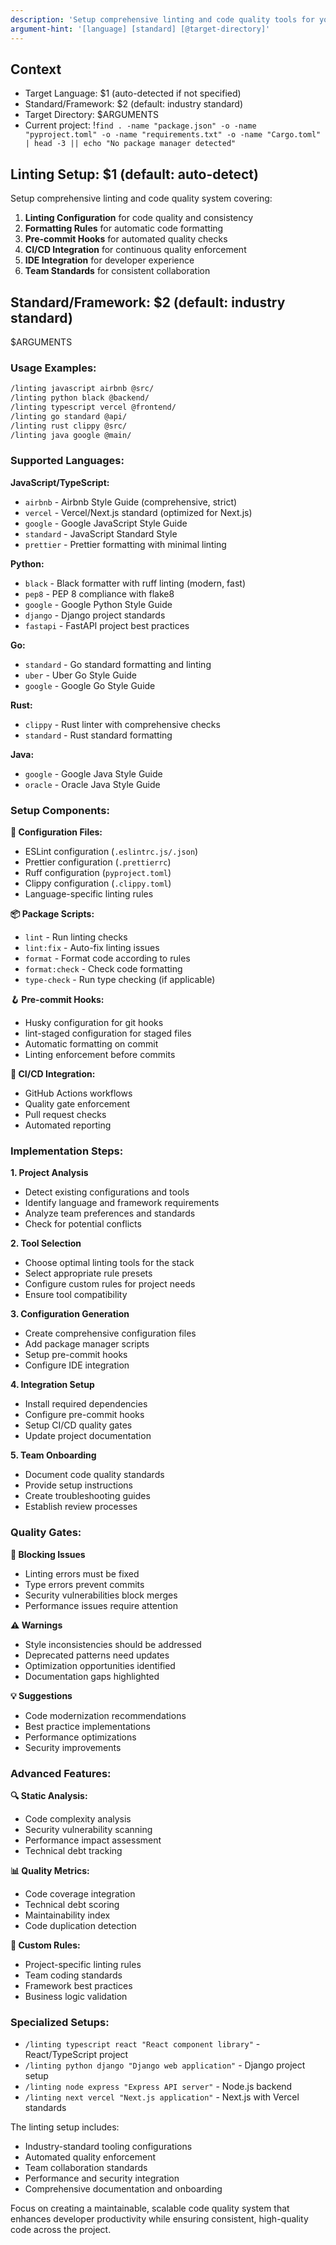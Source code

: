 ```yaml
---
description: 'Setup comprehensive linting and code quality tools for your project'
argument-hint: '[language] [standard] [@target-directory]'
---
```


## Context

- Target Language: $1 (auto-detected if not specified)
- Standard/Framework: $2 (default: industry standard)
- Target Directory: $ARGUMENTS
- Current project: !`find . -name "package.json" -o -name "pyproject.toml" -o -name "requirements.txt" -o -name "Cargo.toml" | head -3 || echo "No package manager detected"`

## Linting Setup: $1 (default: auto-detect)

Setup comprehensive linting and code quality system covering:

1. **Linting Configuration** for code quality and consistency
2. **Formatting Rules** for automatic code formatting
3. **Pre-commit Hooks** for automated quality checks
4. **CI/CD Integration** for continuous quality enforcement
5. **IDE Integration** for developer experience
6. **Team Standards** for consistent collaboration

## Standard/Framework: $2 (default: industry standard)

$ARGUMENTS

### Usage Examples:

```bash
/linting javascript airbnb @src/
/linting python black @backend/
/linting typescript vercel @frontend/
/linting go standard @api/
/linting rust clippy @src/
/linting java google @main/
```

### Supported Languages:

**JavaScript/TypeScript:**

- `airbnb` - Airbnb Style Guide (comprehensive, strict)
- `vercel` - Vercel/Next.js standard (optimized for Next.js)
- `google` - Google JavaScript Style Guide
- `standard` - JavaScript Standard Style
- `prettier` - Prettier formatting with minimal linting

**Python:**

- `black` - Black formatter with ruff linting (modern, fast)
- `pep8` - PEP 8 compliance with flake8
- `google` - Google Python Style Guide
- `django` - Django project standards
- `fastapi` - FastAPI project best practices

**Go:**

- `standard` - Go standard formatting and linting
- `uber` - Uber Go Style Guide
- `google` - Google Go Style Guide

**Rust:**

- `clippy` - Rust linter with comprehensive checks
- `standard` - Rust standard formatting

**Java:**

- `google` - Google Java Style Guide
- `oracle` - Oracle Java Style Guide

### Setup Components:

**🔧 Configuration Files:**

- ESLint configuration (`.eslintrc.js/.json`)
- Prettier configuration (`.prettierrc`)
- Ruff configuration (`pyproject.toml`)
- Clippy configuration (`.clippy.toml`)
- Language-specific linting rules

**📦 Package Scripts:**

- `lint` - Run linting checks
- `lint:fix` - Auto-fix linting issues
- `format` - Format code according to rules
- `format:check` - Check code formatting
- `type-check` - Run type checking (if applicable)

**🪝 Pre-commit Hooks:**

- Husky configuration for git hooks
- lint-staged configuration for staged files
- Automatic formatting on commit
- Linting enforcement before commits

**🔄 CI/CD Integration:**

- GitHub Actions workflows
- Quality gate enforcement
- Pull request checks
- Automated reporting

### Implementation Steps:

**1. Project Analysis**

- Detect existing configurations and tools
- Identify language and framework requirements
- Analyze team preferences and standards
- Check for potential conflicts

**2. Tool Selection**

- Choose optimal linting tools for the stack
- Select appropriate rule presets
- Configure custom rules for project needs
- Ensure tool compatibility

**3. Configuration Generation**

- Create comprehensive configuration files
- Add package manager scripts
- Setup pre-commit hooks
- Configure IDE integration

**4. Integration Setup**

- Install required dependencies
- Configure pre-commit hooks
- Setup CI/CD quality gates
- Update project documentation

**5. Team Onboarding**

- Document code quality standards
- Provide setup instructions
- Create troubleshooting guides
- Establish review processes

### Quality Gates:

**🚫 Blocking Issues**

- Linting errors must be fixed
- Type errors prevent commits
- Security vulnerabilities block merges
- Performance issues require attention

**⚠️ Warnings**

- Style inconsistencies should be addressed
- Deprecated patterns need updates
- Optimization opportunities identified
- Documentation gaps highlighted

**💡 Suggestions**

- Code modernization recommendations
- Best practice implementations
- Performance optimizations
- Security improvements

### Advanced Features:

**🔍 Static Analysis:**

- Code complexity analysis
- Security vulnerability scanning
- Performance impact assessment
- Technical debt tracking

**📊 Quality Metrics:**

- Code coverage integration
- Technical debt scoring
- Maintainability index
- Code duplication detection

**🎯 Custom Rules:**

- Project-specific linting rules
- Team coding standards
- Framework best practices
- Business logic validation

### Specialized Setups:

- `/linting typescript react "React component library"` - React/TypeScript project
- `/linting python django "Django web application"` - Django project setup
- `/linting node express "Express API server"` - Node.js backend
- `/linting next vercel "Next.js application"` - Next.js with Vercel standards

The linting setup includes:

- Industry-standard tooling configurations
- Automated quality enforcement
- Team collaboration standards
- Performance and security integration
- Comprehensive documentation and onboarding

Focus on creating a maintainable, scalable code quality system that enhances developer productivity while ensuring consistent, high-quality code across the project.
